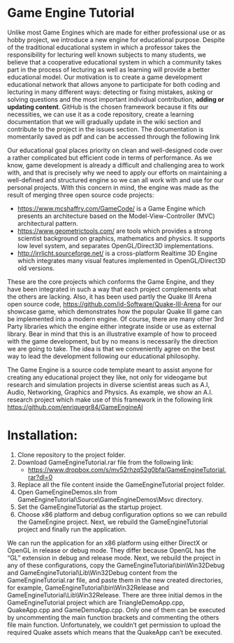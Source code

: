 # Game Engine Tutorial

Unlike most Game Engines which are made for either professional use or as hobby project, we introduce a new engine 
for educational purpose. Despite of the traditional educational system in which a professor takes the responsibility 
for lecturing well known subjects to many students, we believe that a cooperative educational system in which a 
community takes part in the process of lecturing as well as learning will provide a better educational model. 
Our motivation is to create a game development educational network that allows anyone to participate for both coding 
and lecturing in many different ways: detecting or fixing mistakes, asking or solving questions and the most important 
individual contribution, **adding or updating content**. GitHub is the chosen framework because it fits our necessities, 
we can use it as a code repository, create a learning documentation that we will gradually update in the wiki section and 
contribute to the project in the issues section. The documentation is momentarily saved as pdf and can be accessed through 
the following link

Our educational goal places priority on clean and well-designed code over a rather complicated but efficient code in terms 
of performance. As we know, game development is already a difficult and challenging area to work with, and that is precisely 
why we need to apply our efforts on maintaining a well-defined and structured engine so we can all work with and use for our 
personal projects. With this concern in mind, the engine was made as the result of merging three open source code projects:

-	https://www.mcshaffry.com/GameCode/ is a Game Engine which presents an architecture based on the Model-View-Controller (MVC) 
architectural pattern.
-	https://www.geometrictools.com/ are tools which provides a strong scientist background on graphics, mathematics and physics. 
It supports low level system, and separates OpenGL/Direct3D implementations.
-	http://irrlicht.sourceforge.net/ is a cross-platform Realtime 3D Engine which integrates many visual features implemented 
in OpenGL/Direct3D old versions.

These are the core projects which conforms the Game Engine, and they have been integrated in such a way that each project 
complements what the others are lacking. Also, it has been used partly the Quake III Arena open source code, 
https://github.com/id-Software/Quake-III-Arena for our showcase game, which demonstrates how the popular Quake III game can 
be implemented into a modern engine. Of course, there are many other 3rd Party libraries which the engine either integrate 
inside or use as external library. Bear in mind that this is an illustrative example of how to proceed with the game development, 
but by no means is necessarily the direction we are going to take. The idea is that we conveniently agree on the best way to lead 
the development following our educational philosophy. 

The Game Engine is a source code template meant to assist anyone for creating any educational project they like, not only for 
videogame but research and simulation projects in diverse scientist areas such as A.I, Audio, Networking, Graphics and Physics. 
As example, we show an A.I. research project which make use of this framework in the following link 
https://github.com/enriquegr84/GameEngineAI

# Installation:

1.	Clone repository to the project folder.
2.	Download GameEngineTutorial.rar file from the following link:
    -	https://www.dropbox.com/s/mv52rhzq52g0bfa/GameEngineTutorial.rar?dl=0
3.	Replace all the file content inside the GameEngineTutorial project folder.
4.	Open GameEngineDemos.sln from GameEngineTutorial\Source\GameEngineDemos\Msvc directory.
5.	Set the GameEngineTutorial as the startup project.
6.	Choose x86 platform and debug configuration options so we can rebuild the GameEngine project. Next, 
    we rebuild the GameEngineTutorial project and finally run the application.

We can run the application for an x86 platform using either DirectX or OpenGL in release or debug mode. They differ because OpenGL 
has the “GL” extension in debug and release mode. Next, we rebuild the project in any of these configurations, copy the 
GameEngineTutorial\bin\Win32Debug and GameEngineTutorial\Lib\Win32Debug content from the GameEngineTutorial.rar file, and paste them 
in the new created directories, for example, GameEngineTutorial\bin\Win32Release and GameEngineTutorial\Lib\Win32Release.
There are three initial demos in the GameEngineTutorial project which are TriangleDemoApp.cpp, QuakeApp.cpp and GameDemoApp.cpp. 
Only one of them can be executed by uncommenting the main function brackets and commenting the others file main function. 
Unfortunately, we couldn’t get permission to upload the required Quake assets which means that the QuakeApp can’t be executed.
